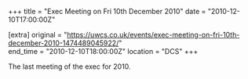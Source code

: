 +++
title = "Exec Meeting on Fri 10th December 2010"
date = "2010-12-10T17:00:00Z"

[extra]
original = "https://uwcs.co.uk/events/exec-meeting-on-fri-10th-december-2010-1474489045922/"    
end_time = "2010-12-10T18:00:00Z"
location = "DCS"
+++

The last meeting of the exec for 2010.

